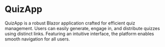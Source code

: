 # QuizApp
QuizApp is a robust Blazor application crafted for efficient quiz management. Users can easily generate, engage in, and distribute quizzes using distinct links. Featuring an intuitive interface, the platform enables smooth navigation for all users.
